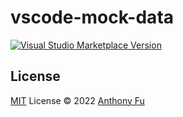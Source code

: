 # vscode-mock-data

<a href="https://marketplace.visualstudio.com/items?itemName=skyeryg.vscode-mock-data" target="__blank"><img src="https://img.shields.io/visual-studio-marketplace/v/skyeryg.vscode-mock-data.svg?color=eee&amp;label=VS%20Code%20Marketplace&logo=visual-studio-code" alt="Visual Studio Marketplace Version" /></a>

## License

[MIT](./LICENSE) License © 2022 [Anthony Fu](https://github.com/skyeryg)
